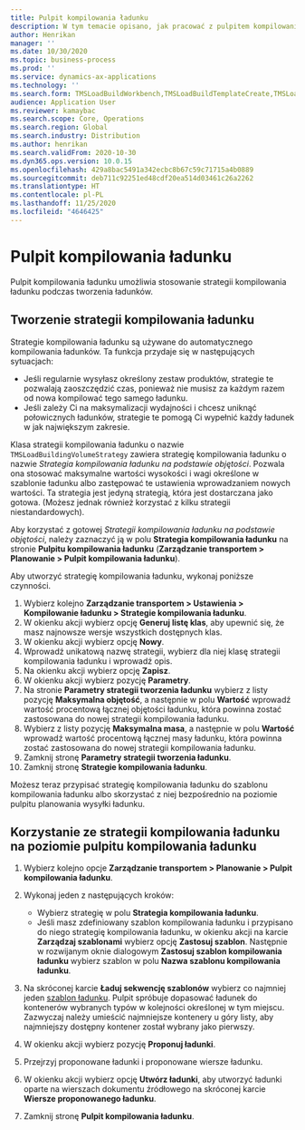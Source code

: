 ```yaml
---
title: Pulpit kompilowania ładunku
description: W tym temacie opisano, jak pracować z pulpitem kompilowania ładunku.
author: Henrikan
manager: ''
ms.date: 10/30/2020
ms.topic: business-process
ms.prod: ''
ms.service: dynamics-ax-applications
ms.technology: ''
ms.search.form: TMSLoadBuildWorkbench,TMSLoadBuildTemplateCreate,TMSLoadBuildStrategy
audience: Application User
ms.reviewer: kamaybac
ms.search.scope: Core, Operations
ms.search.region: Global
ms.search.industry: Distribution
ms.author: henrikan
ms.search.validFrom: 2020-10-30
ms.dyn365.ops.version: 10.0.15
ms.openlocfilehash: 429a8bac5491a342ecbc8b67c59c71715a4b0889
ms.sourcegitcommit: deb711c92251ed48cdf20ea514d03461c26a2262
ms.translationtype: HT
ms.contentlocale: pl-PL
ms.lasthandoff: 11/25/2020
ms.locfileid: "4646425"
---
```

# <a name="load-building-workbench"></a>Pulpit kompilowania ładunku

Pulpit kompilowania ładunku umożliwia stosowanie strategii kompilowania ładunku podczas tworzenia ładunków.

## <a name="create-a-load-building-strategy"></a>Tworzenie strategii kompilowania ładunku

Strategie kompilowania ładunku są używane do automatycznego kompilowania ładunków. Ta funkcja przydaje się w następujących sytuacjach:

- Jeśli regularnie wysyłasz określony zestaw produktów, strategie te pozwalają zaoszczędzić czas, ponieważ nie musisz za każdym razem od nowa kompilować tego samego ładunku.
- Jeśli zależy Ci na maksymalizacji wydajności i chcesz uniknąć połowicznych ładunków, strategie te pomogą Ci wypełnić każdy ładunek w jak największym zakresie.

Klasa strategii kompilowania ładunku o nazwie `TMSLoadBuildingVolumeStrategy` zawiera strategię kompilowania ładunku o nazwie *Strategia kompilowania ładunku na podstawie objętości*. Pozwala ona stosować maksymalne wartości wysokości i wagi określone w szablonie ładunku albo zastępować te ustawienia wprowadzaniem nowych wartości. Ta strategia jest jedyną strategią, która jest dostarczana jako gotowa. (Możesz jednak również korzystać z kilku strategii niestandardowych).

Aby korzystać z gotowej *Strategii kompilowania ładunku na podstawie objętości*, należy zaznaczyć ją w polu **Strategia kompilowania ładunku** na stronie **Pulpitu kompilowania ładunku** (**Zarządzanie transportem &gt; Planowanie &gt; Pulpit kompilowania ładunku**).

Aby utworzyć strategię kompilowania ładunku, wykonaj poniższe czynności.

1. Wybierz kolejno **Zarządzanie transportem &gt; Ustawienia &gt; Kompilowanie ładunku &gt; Strategie kompilowania ładunku**.
1. W okienku akcji wybierz opcję **Generuj listę klas**, aby upewnić się, że masz najnowsze wersje wszystkich dostępnych klas.
1. W okienku akcji wybierz opcję **Nowy**.
1. Wprowadź unikatową nazwę strategii, wybierz dla niej klasę strategii kompilowania ładunku i wprowadź opis.
1. Na okienku akcji wybierz opcję **Zapisz**.
1. W okienku akcji wybierz pozycję **Parametry**.
1. Na stronie **Parametry strategii tworzenia ładunku** wybierz z listy pozycję **Maksymalna objętość**, a następnie w polu **Wartość** wprowadź wartość procentową łącznej objętości ładunku, która powinna zostać zastosowana do nowej strategii kompilowania ładunku.
1. Wybierz z listy pozycję **Maksymalna masa**, a następnie w polu **Wartość** wprowadź wartość procentową łącznej masy ładunku, która powinna zostać zastosowana do nowej strategii kompilowania ładunku.
1. Zamknij stronę **Parametry strategii tworzenia ładunku**.
1. Zamknij stronę **Strategie kompilowania ładunku**.

Możesz teraz przypisać strategię kompilowania ładunku do szablonu kompilowania ładunku albo skorzystać z niej bezpośrednio na poziomie pulpitu planowania wysyłki ładunku.

## <a name="use-a-load-building-strategy-in-the-load-building-workbench"></a>Korzystanie ze strategii kompilowania ładunku na poziomie pulpitu kompilowania ładunku

1. Wybierz kolejno opcje **Zarządzanie transportem &gt; Planowanie &gt; Pulpit kompilowania ładunku**.
1. Wykonaj jeden z następujących kroków:

    - Wybierz strategię w polu **Strategia kompilowania ładunku**.
    - Jeśli masz zdefiniowany szablon kompilowania ładunku i przypisano do niego strategię kompilowania ładunku, w okienku akcji na karcie **Zarządzaj szablonami** wybierz opcję **Zastosuj szablon**. Następnie w rozwijanym oknie dialogowym **Zastosuj szablon kompilowania ładunku** wybierz szablon w polu **Nazwa szablonu kompilowania ładunku**.

1. Na skróconej karcie **Ładuj sekwencję szablonów** wybierz co najmniej jeden [szablon ładunku](load-template.md). Pulpit spróbuje dopasować ładunek do kontenerów wybranych typów w kolejności określonej w tym miejscu. Zazwyczaj należy umieścić najmniejsze kontenery u góry listy, aby najmniejszy dostępny kontener został wybrany jako pierwszy.
1. W okienku akcji wybierz pozycję **Proponuj ładunki**.
1. Przejrzyj proponowane ładunki i proponowane wiersze ładunku.
1. W okienku akcji wybierz opcję **Utwórz ładunki**, aby utworzyć ładunki oparte na wierszach dokumentu źródłowego na skróconej karcie **Wiersze proponowanego ładunku**.
1. Zamknij stronę **Pulpit kompilowania ładunku**.

